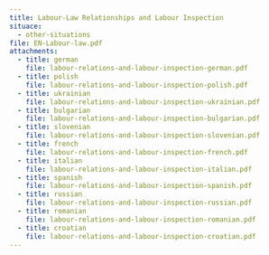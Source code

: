```yaml
---
title: Labour-Law Relationships and Labour Inspection
situace:
  - other-situations
file: EN-Labour-law.pdf
attachments:
  - title: german
    file: labour-relations-and-labour-inspection-german.pdf
  - title: polish
    file: labour-relations-and-labour-inspection-polish.pdf
  - title: ukrainian
    file: labour-relations-and-labour-inspection-ukrainian.pdf
  - title: bulgarian
    file: labour-relations-and-labour-inspection-bulgarian.pdf
  - title: slovenian
    file: labour-relations-and-labour-inspection-slovenian.pdf
  - title: french
    file: labour-relations-and-labour-inspection-french.pdf
  - title: italian
    file: labour-relations-and-labour-inspection-italian.pdf
  - title: spanish
    file: labour-relations-and-labour-inspection-spanish.pdf
  - title: russian
    file: labour-relations-and-labour-inspection-russian.pdf
  - title: romanian
    file: labour-relations-and-labour-inspection-romanian.pdf
  - title: croatian
    file: labour-relations-and-labour-inspection-croatian.pdf
---
```

